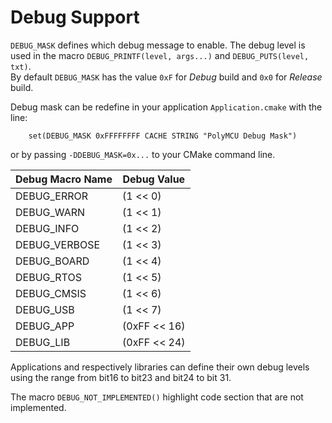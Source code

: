 Debug Support
=============

`DEBUG_MASK` defines which debug message to enable. The debug level is used in
the macro `DEBUG_PRINTF(level, args...)` and `DEBUG_PUTS(level, txt)`.  
By default `DEBUG_MASK` has the value `0xF` for _Debug_ build and `0x0` for
_Release_ build.

Debug mask can be redefine in your application `Application.cmake` with the line:

        set(DEBUG_MASK 0xFFFFFFFF CACHE STRING "PolyMCU Debug Mask")

or by passing `-DDEBUG_MASK=0x...` to your CMake command line.

| Debug Macro Name        | Debug Value  |
|-------------------------|--------------|
| DEBUG_ERROR             | (1 << 0)     |
| DEBUG_WARN              | (1 << 1)     |
| DEBUG_INFO              | (1 << 2)     |
| DEBUG_VERBOSE           | (1 << 3)     |
| DEBUG_BOARD             | (1 << 4)     |
| DEBUG_RTOS              | (1 << 5)     |
| DEBUG_CMSIS             | (1 << 6)     |
| DEBUG_USB               | (1 << 7)     |
| DEBUG_APP               | (0xFF << 16) |
| DEBUG_LIB               | (0xFF << 24) |

Applications and respectively libraries can define their own debug
levels using the range from bit16 to bit23 and bit24 to bit 31.

The macro `DEBUG_NOT_IMPLEMENTED()` highlight code section that are
not implemented.
